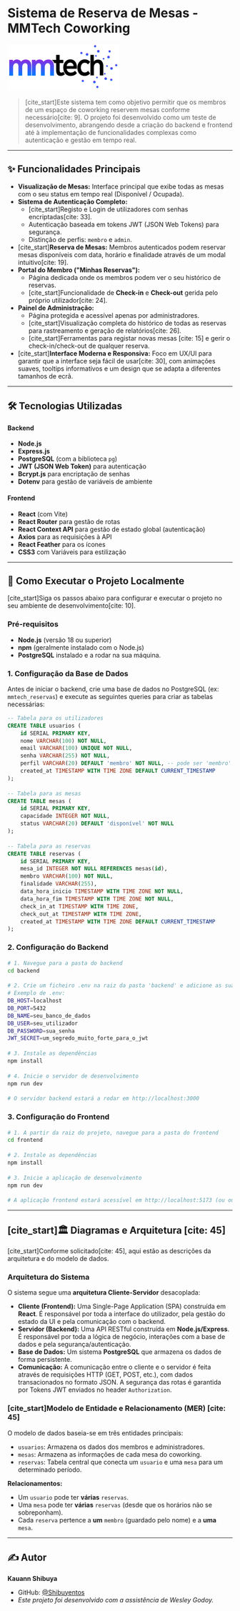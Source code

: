 # Sistema de Reserva de Mesas - MMTech Coworking

![Logo da MMTech](frontend/src/assets/logo.png)

> [cite_start]Este sistema tem como objetivo permitir que os membros de um espaço de coworking reservem mesas conforme necessário[cite: 9]. O projeto foi desenvolvido como um teste de desenvolvimento, abrangendo desde a criação do backend e frontend até à implementação de funcionalidades complexas como autenticação e gestão em tempo real.

---

## ✨ Funcionalidades Principais

-   **Visualização de Mesas:** Interface principal que exibe todas as mesas com o seu status em tempo real (Disponível / Ocupada).
-   **Sistema de Autenticação Completo:**
    -   [cite_start]Registo e Login de utilizadores com senhas encriptadas[cite: 33].
    -   Autenticação baseada em tokens JWT (JSON Web Tokens) para segurança.
    -   Distinção de perfis: `membro` e `admin`.
-   [cite_start]**Reserva de Mesas:** Membros autenticados podem reservar mesas disponíveis com data, horário e finalidade através de um modal intuitivo[cite: 19].
-   **Portal do Membro ("Minhas Reservas"):**
    -   Página dedicada onde os membros podem ver o seu histórico de reservas.
    -   [cite_start]Funcionalidade de **Check-in** e **Check-out** gerida pelo próprio utilizador[cite: 24].
-   **Painel de Administração:**
    -   Página protegida e acessível apenas por administradores.
    -   [cite_start]Visualização completa do histórico de todas as reservas para rastreamento e geração de relatórios[cite: 26].
    -   [cite_start]Ferramentas para registar novas mesas [cite: 15] e gerir o check-in/check-out de qualquer reserva.
-   [cite_start]**Interface Moderna e Responsiva:** Foco em UX/UI para garantir que a interface seja fácil de usar[cite: 30], com animações suaves, tooltips informativos e um design que se adapta a diferentes tamanhos de ecrã.

---

## 🛠️ Tecnologias Utilizadas

#### **Backend**

-   **Node.js**
-   **Express.js**
-   **PostgreSQL** (com a biblioteca `pg`)
-   **JWT (JSON Web Token)** para autenticação
-   **Bcrypt.js** para encriptação de senhas
-   **Dotenv** para gestão de variáveis de ambiente

#### **Frontend**

-   **React** (com Vite)
-   **React Router** para gestão de rotas
-   **React Context API** para gestão de estado global (autenticação)
-   **Axios** para as requisições à API
-   **React Feather** para os ícones
-   **CSS3** com Variáveis para estilização

---

## 🚀 Como Executar o Projeto Localmente

[cite_start]Siga os passos abaixo para configurar e executar o projeto no seu ambiente de desenvolvimento[cite: 10].

### Pré-requisitos

-   **Node.js** (versão 18 ou superior)
-   **npm** (geralmente instalado com o Node.js)
-   **PostgreSQL** instalado e a rodar na sua máquina.

### 1. Configuração da Base de Dados

Antes de iniciar o backend, crie uma base de dados no PostgreSQL (ex: `mmtech_reservas`) e execute as seguintes queries para criar as tabelas necessárias:

```sql
-- Tabela para os utilizadores
CREATE TABLE usuarios (
    id SERIAL PRIMARY KEY,
    nome VARCHAR(100) NOT NULL,
    email VARCHAR(100) UNIQUE NOT NULL,
    senha VARCHAR(255) NOT NULL,
    perfil VARCHAR(20) DEFAULT 'membro' NOT NULL, -- pode ser 'membro' ou 'admin'
    created_at TIMESTAMP WITH TIME ZONE DEFAULT CURRENT_TIMESTAMP
);

-- Tabela para as mesas
CREATE TABLE mesas (
    id SERIAL PRIMARY KEY,
    capacidade INTEGER NOT NULL,
    status VARCHAR(20) DEFAULT 'disponível' NOT NULL
);

-- Tabela para as reservas
CREATE TABLE reservas (
    id SERIAL PRIMARY KEY,
    mesa_id INTEGER NOT NULL REFERENCES mesas(id),
    membro VARCHAR(100) NOT NULL,
    finalidade VARCHAR(255),
    data_hora_inicio TIMESTAMP WITH TIME ZONE NOT NULL,
    data_hora_fim TIMESTAMP WITH TIME ZONE NOT NULL,
    check_in_at TIMESTAMP WITH TIME ZONE,
    check_out_at TIMESTAMP WITH TIME ZONE,
    created_at TIMESTAMP WITH TIME ZONE DEFAULT CURRENT_TIMESTAMP
);
```

### 2. Configuração do Backend

```bash
# 1. Navegue para a pasta do backend
cd backend

# 2. Crie um ficheiro .env na raiz da pasta 'backend' e adicione as suas variáveis de ambiente:
# Exemplo de .env:
DB_HOST=localhost
DB_PORT=5432
DB_NAME=seu_banco_de_dados
DB_USER=seu_utilizador
DB_PASSWORD=sua_senha
JWT_SECRET=um_segredo_muito_forte_para_o_jwt

# 3. Instale as dependências
npm install

# 4. Inicie o servidor de desenvolvimento
npm run dev

# O servidor backend estará a rodar em http://localhost:3000
```

### 3. Configuração do Frontend

```bash
# 1. A partir da raiz do projeto, navegue para a pasta do frontend
cd frontend

# 2. Instale as dependências
npm install

# 3. Inicie a aplicação de desenvolvimento
npm run dev

# A aplicação frontend estará acessível em http://localhost:5173 (ou outra porta indicada pelo Vite)
```

---

## [cite_start]🏛️ Diagramas e Arquitetura [cite: 45]

[cite_start]Conforme solicitado[cite: 45], aqui estão as descrições da arquitetura e do modelo de dados.

### Arquitetura do Sistema

O sistema segue uma **arquitetura Cliente-Servidor** desacoplada:

-   **Cliente (Frontend):** Uma Single-Page Application (SPA) construída em **React**. É responsável por toda a interface do utilizador, pela gestão do estado da UI e pela comunicação com o backend.
-   **Servidor (Backend):** Uma API RESTful construída em **Node.js/Express**. É responsável por toda a lógica de negócio, interações com a base de dados e pela segurança/autenticação.
-   **Base de Dados:** Um sistema **PostgreSQL** que armazena os dados de forma persistente.
-   **Comunicação:** A comunicação entre o cliente e o servidor é feita através de requisições HTTP (GET, POST, etc.), com dados transacionados no formato JSON. A segurança das rotas é garantida por Tokens JWT enviados no header `Authorization`.

### [cite_start]Modelo de Entidade e Relacionamento (MER) [cite: 45]

O modelo de dados baseia-se em três entidades principais:

-   `usuarios`: Armazena os dados dos membros e administradores.
-   `mesas`: Armazena as informações de cada mesa do coworking.
-   `reservas`: Tabela central que conecta um `usuario` e uma `mesa` para um determinado período.

**Relacionamentos:**
-   Um `usuario` pode ter **várias** `reservas`.
-   Uma `mesa` pode ter **várias** `reservas` (desde que os horários não se sobreponham).
-   Cada `reserva` pertence a **um** `membro` (guardado pelo nome) e a **uma** `mesa`.

---

## ✍️ Autor

**Kauann Shibuya**

-   GitHub: [@Shibuyentos](https://github.com/Shibuyentos)
-   *Este projeto foi desenvolvido com a assistência de Wesley Godoy.*